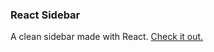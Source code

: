 ### React Sidebar

A clean sidebar made with React. [Check it out.](http://nigelgilbert.github.io/react-sidebar/)

